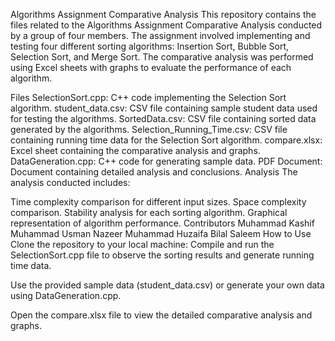 Algorithms Assignment Comparative Analysis
This repository contains the files related to the Algorithms Assignment Comparative Analysis conducted by a group of four members. The assignment involved implementing and testing four different sorting algorithms: Insertion Sort, Bubble Sort, Selection Sort, and Merge Sort. The comparative analysis was performed using Excel sheets with graphs to evaluate the performance of each algorithm.

Files
SelectionSort.cpp: C++ code implementing the Selection Sort algorithm.
student_data.csv: CSV file containing sample student data used for testing the algorithms.
SortedData.csv: CSV file containing sorted data generated by the algorithms.
Selection_Running_Time.csv: CSV file containing running time data for the Selection Sort algorithm.
compare.xlsx: Excel sheet containing the comparative analysis and graphs.
DataGeneration.cpp: C++ code for generating sample data.
PDF Document: Document containing detailed analysis and conclusions.
Analysis
The analysis conducted includes:

Time complexity comparison for different input sizes.
Space complexity comparison.
Stability analysis for each sorting algorithm.
Graphical representation of algorithm performance.
Contributors
Muhammad Kashif
Muhammad Usman Nazeer
Muhammad Huzaifa
Bilal Saleem
How to Use
Clone the repository to your local machine:
Compile and run the SelectionSort.cpp file to observe the sorting results and generate running time data.

Use the provided sample data (student_data.csv) or generate your own data using DataGeneration.cpp.

Open the compare.xlsx file to view the detailed comparative analysis and graphs.
